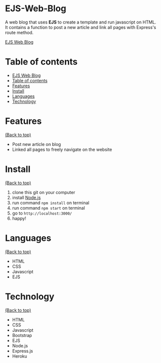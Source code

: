 <!-- Add banner here -->

# EJS-Web-Blog
<!-- Describe your project in brief -->
A web blog that uses **EJS** to create a template and run javascript on HTML. It contains a function to post a new article and link all pages with Express's route method.

[EJS Web Blog](https://thasup-ejs-web-blog.herokuapp.com/)

# Table of contents

- [EJS Web Blog](#ejs-web-blog)
- [Table of contents](#table-of-contents)
- [Features](#features)
- [Install](#install)
- [Languages](#languages)
- [Technology](#technology)

# Features
[(Back to top)](#table-of-contents)

- Post new article on blog
- Linked all pages to freely navigate on the website

# Install
[(Back to top)](#table-of-contents)

1. clone this git on your computer
2. install [Node.js](https://nodejs.org/en/) 
3. run command `npm install` on terminal
4. run command `npm start` on terminal
5. go to `http://localhost:3000/`
6. happy!

# Languages
[(Back to top)](#table-of-contents)

- HTML
- CSS
- Javascript
- EJS

# Technology
[(Back to top)](#table-of-contents)

- HTML
- CSS
- Javascript
- Bootstrap
- EJS
- Node.js
- Express.js
- Heroku
